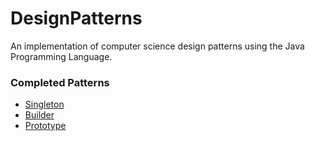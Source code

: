 # DesignPatterns
An implementation of computer science design patterns using the Java Programming Language.

### Completed Patterns
* <a href="#link">Singleton</a>
* <a href="#link">Builder</a>
* <a href="#link">Prototype</a>